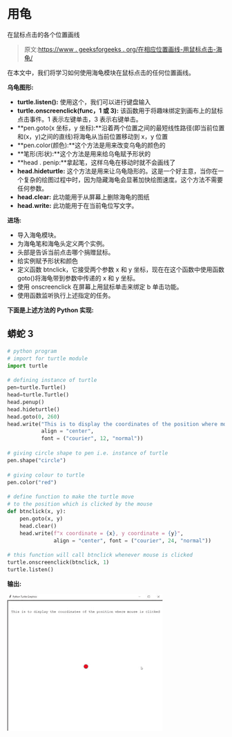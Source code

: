 # 用龟

在鼠标点击的各个位置画线

> 原文:[https://www . geeksforgeeks . org/在相应位置画线-用鼠标点击-海龟/](https://www.geeksforgeeks.org/draw-lines-at-the-respective-positions-clicked-by-the-mouse-using-turtle/)

在本文中，我们将学习如何使用海龟模块在鼠标点击的任何位置画线。

**乌龟图形:**

*   **turtle.listen():** 使用这个，我们可以进行键盘输入
*   **turtle.onscreenclick(func，1 或 3):** 该函数用于将趣味绑定到画布上的鼠标点击事件。1 表示左键单击，3 表示右键单击。
*   **pen.goto(x 坐标，y 坐标):**沿着两个位置之间的最短线性路径(即当前位置和(x，y)之间的直线)将海龟从当前位置移动到 x，y 位置
*   **pen.color(颜色):**这个方法是用来改变乌龟的颜色的
*   **笔形(形状):**这个方法是用来给乌龟赋予形状的
*   **head . penip:**拿起笔，这样乌龟在移动时就不会画线了
*   **head.hideturtle:** 这个方法是用来让乌龟隐形的。这是一个好主意，当你在一个复杂的绘图过程中时，因为隐藏海龟会显著加快绘图速度。这个方法不需要任何参数。
*   **head.clear:** 此功能用于从屏幕上删除海龟的图纸
*   **head.write:** 此功能用于在当前龟位写文字。

**进场:**

*   导入海龟模块。
*   为海龟笔和海龟头定义两个实例。
*   头部是告诉当前点击哪个捐赠鼠标。
*   给实例赋予形状和颜色
*   定义函数 btnclick，它接受两个参数 x 和 y 坐标，现在在这个函数中使用函数 goto()将海龟带到参数中传递的 x 和 y 坐标。
*   使用 onscreenclick 在屏幕上用鼠标单击来绑定 b 单击功能。
*   使用函数监听执行上述指定的任务。

**下面是上述方法的 Python 实现:**

## 蟒蛇 3

```py
# python program
# import for turtle module
import turtle

# defining instance of turtle
pen=turtle.Turtle()
head=turtle.Turtle()
head.penup()
head.hideturtle()
head.goto(0, 260)
head.write("This is to display the coordinates of the position where mouse is clicked",
           align = "center", 
           font = ("courier", 12, "normal"))

# giving circle shape to pen i.e. instance of turtle
pen.shape("circle")

# giving colour to turtle
pen.color("red")

# define function to make the turtle move 
# to the position which is clicked by the mouse
def btnclick(x, y):
    pen.goto(x, y)
    head.clear()    
    head.write(f"x coordinate = {x}, y coordinate = {y}",
               align = "center", font = ("courier", 24, "normal"))

# this function will call btnclick whenever mouse is clicked    
turtle.onscreenclick(btnclick, 1)
turtle.listen()
```

**输出:**

![](img/a5251c5b1fe6083059430e467dfd7ab4.png)